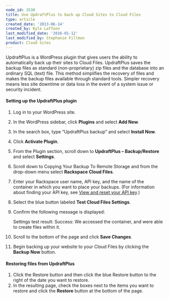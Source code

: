 ```yaml
---
node_id: 3530
title: Use UpdraftPlus to back up Cloud Sites to Cloud Files
type: article
created_date: '2013-06-14'
created_by: Kyle Laffoon
last_modified_date: '2016-01-12'
last_modified_by: Stephanie Fillmon
product: Cloud Sites
---
```


UpdraftPlus is a WordPress plugin that gives users the ability to
automatically back up their sites to Cloud Files. UpdraftPlus saves the
backup files as standard (non-proprietary) zip files and the database
into an ordinary SQL (text) file. This method simplifies the recovery of
files and makes the backup files available through standard tools.
Simpler recovery means less site downtime or data loss in the event of a
system issue or security incident.

#### Setting up the UpdraftPlus plugin

1.  Log in to your WordPress site.
2.  In the WordPress sidebar, click **Plugins** and select **Add New**.
3.  In the search box, type &ldquo;UpdraftPlus backup&rdquo; and select **Install
    Now**.
4.  Click **Activate Plugin**.
5.  From the Plugin section, scroll down to **UpdraftPlus &ndash;
    Backup/Restore** and select **Settings**.
6.  Scroll down to Copying Your Backup To Remote Storage and from the
    drop-down menu select **Rackspace Cloud Files**.
7.  Enter your Rackspace user name, API key, and the name of the
    container in which you want to place your backups. (For information
    about finding your API key, see [View and reset your API
    key](/how-to/view-and-reset-your-api-key).)
8.  Select the blue button labeled **Test Cloud Files Settings**.
9.  Confirm the following message is displayed:

    <span>Settings test result: Success: We accessed the container, and
    were able to create files within it.</span>

10. Scroll to the bottom of the page and click **Save Changes**.
11. Begin backing up your website to your Cloud Files by clicking the
    **Backup Now** button.

#### Restoring files from UpdraftPlus

1.  Click the Restore button and then click the blue Restore button to
    the right of the date you want to restore.
2.  In the resulting page, check the boxes next to the items you want to
    restore and click the **Restore** button at the bottom of the page.


